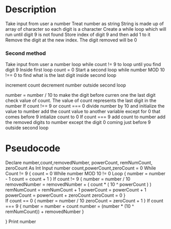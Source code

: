 # Description
Take input from user a number
Treat number as string
String is made up of array of character so each digit is a character 
Create a while loop which will run until digit 9 is not found
Store index of digit 9 and then add 1 to it
Remove the digit at the new index. The digit removed will be 0

### Second method 

Take input from user a number
loop while count != 9 to loop until you find digit 9
Inside first loop
count = 0
Start a second loop while number MOD 10 !== 0 to find what is the last digit
inside second loop

increment count
decrement number
outside second loop

number = number / 10 to make the digit before curren one the last digit
check value of count. The value of count represents the last digit in the number
If count !== 9 or count === 0
  divide number by 10 and initialize the value to number 
  add the count value to another variable except for 0 that comes before 9
  intialize count to 0
If count === 9
  add count to number
  add the removed digits to number except the digit 0 coming just before 9
outside second loop



# Pseudocode
Declare number,count,removedNumber, powerCount, remNumCount, zeroCount As Int
Input number 
count,powerCount,zeroCount = 0 
While Count != 9 {
  count = 0
  While number MOD 10 != 0 Loop {
    number = number - 1
    count = count + 1
  }
  If count != 9 { 
    number = number / 10
    removedNumber = removedNumber + ( count * ( 10 ^ powerCount ) )
    remNumCount = remNumCount + 1
    powerCount = powerCount + 1
    powerCount = powerCount + zeroCount
    zeroCount = 0
  }  
  If count == 0 {
    number = number / 10
    zeroCount = zeroCount + 1
  }
  If count === 9 { 
    number = number + count
    number = (number * (10 ^ remNumCount)) + removedNumber
  }

}
Print number
  





